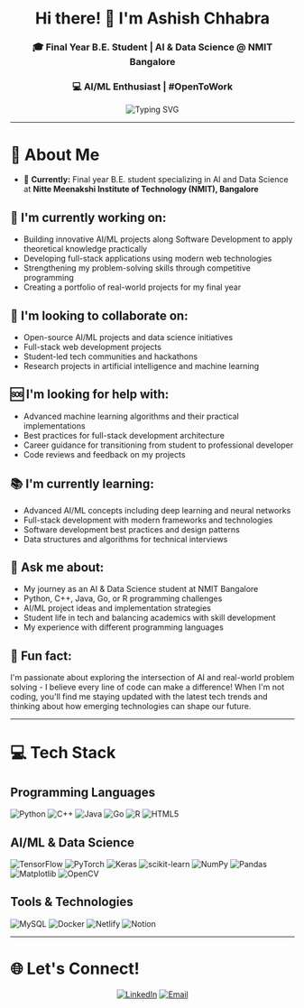 <div align="center">

# Hi there! 👋 I'm Ashish Chhabra

### 🎓 Final Year B.E. Student | AI & Data Science @ NMIT Bangalore
### 💻 AI/ML Enthusiast | #OpenToWork

<img src="https://readme-typing-svg.herokuapp.com?font=Fira+Code&pause=1000&color=36BCF7&center=true&vCenter=true&width=435&lines=AI+%26+Data+Science+Student;Always+Learning+New+Technologies;Open+to+Collaborations!" alt="Typing SVG" />

</div>

---

# 💫 About Me

- 🎯 **Currently:** Final year B.E. student specializing in AI and Data Science at **Nitte Meenakshi Institute of Technology (NMIT), Bangalore**

## 🔨 I'm currently working on:
- Building innovative AI/ML projects along Software Development to apply theoretical knowledge practically
- Developing full-stack applications using modern web technologies
- Strengthening my problem-solving skills through competitive programming
- Creating a portfolio of real-world projects for my final year

## 🤝 I'm looking to collaborate on:
- Open-source AI/ML projects and data science initiatives
- Full-stack web development projects
- Student-led tech communities and hackathons
- Research projects in artificial intelligence and machine learning

## 🆘 I'm looking for help with:
- Advanced machine learning algorithms and their practical implementations
- Best practices for full-stack development architecture
- Career guidance for transitioning from student to professional developer
- Code reviews and feedback on my projects

## 📚 I'm currently learning:
- Advanced AI/ML concepts including deep learning and neural networks
- Full-stack development with modern frameworks and technologies
- Software development best practices and design patterns
- Data structures and algorithms for technical interviews

## 💬 Ask me about:
- My journey as an AI & Data Science student at NMIT Bangalore
- Python, C++, Java, Go, or R programming challenges
- AI/ML project ideas and implementation strategies
- Student life in tech and balancing academics with skill development
- My experience with different programming languages

## 🎉 Fun fact:
I'm passionate about exploring the intersection of AI and real-world problem solving - I believe every line of code can make a difference! When I'm not coding, you'll find me staying updated with the latest tech trends and thinking about how emerging technologies can shape our future.

---

# 💻 Tech Stack

## Programming Languages
![Python](https://img.shields.io/badge/python-3670A0?style=for-the-badge&logo=python&logoColor=ffdd54)
![C++](https://img.shields.io/badge/c++-%2300599C.svg?style=for-the-badge&logo=c%2B%2B&logoColor=white)
![Java](https://img.shields.io/badge/java-%23ED8B00.svg?style=for-the-badge&logo=openjdk&logoColor=white)
![Go](https://img.shields.io/badge/go-%2300ADD8.svg?style=for-the-badge&logo=go&logoColor=white)
![R](https://img.shields.io/badge/r-%23276DC3.svg?style=for-the-badge&logo=r&logoColor=white)
![HTML5](https://img.shields.io/badge/html5-%23E34F26.svg?style=for-the-badge&logo=html5&logoColor=white)

## AI/ML & Data Science
![TensorFlow](https://img.shields.io/badge/TensorFlow-%23FF6F00.svg?style=for-the-badge&logo=TensorFlow&logoColor=white)
![PyTorch](https://img.shields.io/badge/PyTorch-%23EE4C2C.svg?style=for-the-badge&logo=PyTorch&logoColor=white)
![Keras](https://img.shields.io/badge/Keras-%23D00000.svg?style=for-the-badge&logo=Keras&logoColor=white)
![scikit-learn](https://img.shields.io/badge/scikit--learn-%23F7931E.svg?style=for-the-badge&logo=scikit-learn&logoColor=white)
![NumPy](https://img.shields.io/badge/numpy-%23013243.svg?style=for-the-badge&logo=numpy&logoColor=white)
![Pandas](https://img.shields.io/badge/pandas-%23150458.svg?style=for-the-badge&logo=pandas&logoColor=white)
![Matplotlib](https://img.shields.io/badge/Matplotlib-%23ffffff.svg?style=for-the-badge&logo=Matplotlib&logoColor=black)
![OpenCV](https://img.shields.io/badge/opencv-%23white.svg?style=for-the-badge&logo=opencv&logoColor=white)

## Tools & Technologies
![MySQL](https://img.shields.io/badge/mysql-4479A1.svg?style=for-the-badge&logo=mysql&logoColor=white)
![Docker](https://img.shields.io/badge/docker-%230db7ed.svg?style=for-the-badge&logo=docker&logoColor=white)
![Netlify](https://img.shields.io/badge/netlify-%23000000.svg?style=for-the-badge&logo=netlify&logoColor=#00C7B7)
![Notion](https://img.shields.io/badge/Notion-%23000000.svg?style=for-the-badge&logo=notion&logoColor=white)

---

# 🌐 Let's Connect!

<div align="center">

[![LinkedIn](https://img.shields.io/badge/LinkedIn-%230077B5.svg?logo=linkedin&logoColor=white&style=for-the-badge)](https://linkedin.com/in/chhabra-ashish-be)
[![Email](https://img.shields.io/badge/Email-D14836?style=for-the-badge&logo=gmail&logoColor=white)](mailto:ashchh2004@gmail.com)

</div>
